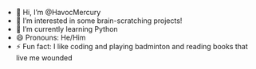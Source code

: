 - 👋 Hi, I’m @HavocMercury
- 👀 I’m interested in some brain-scratching projects!
- 🌱 I’m currently learning Python
- 😄 Pronouns: He/Him
- ⚡ Fun fact: I like coding and playing badminton and reading books that live me wounded 

<!---
HavocMercury/HavocMercury is a ✨ special ✨ repository because its `README.md` (this file) appears on your GitHub profile.
You can click the Preview link to take a look at your changes.
--->
